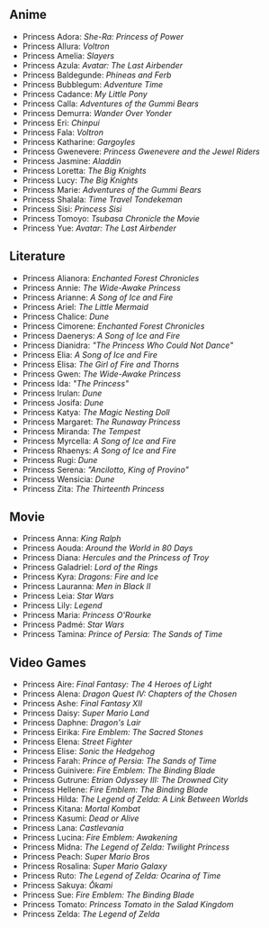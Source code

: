 Anime
-----

  - Princess Adora: *She-Ra: Princess of Power*
  - Princess Allura: *Voltron*
  - Princess Amelia: *Slayers*
  - Princess Azula: *Avatar: The Last Airbender*
  - Princess Baldegunde: *Phineas and Ferb*
  - Princess Bubblegum: *Adventure Time*
  - Princess Cadance: *My Little Pony*
  - Princess Calla: *Adventures of the Gummi Bears*
  - Princess Demurra: *Wander Over Yonder*
  - Princess Eri: *Chinpui*
  - Princess Fala: *Voltron*
  - Princess Katharine: *Gargoyles*
  - Princess Gwenevere: *Princess Gwenevere and the Jewel Riders*
  - Princess Jasmine: *Aladdin*
  - Princess Loretta: *The Big Knights*
  - Princess Lucy: *The Big Knights*
  - Princess Marie: *Adventures of the Gummi Bears*
  - Princess Shalala: *Time Travel Tondekeman*
  - Princess Sisi: *Princess Sisi*
  - Princess Tomoyo: *Tsubasa Chronicle the Movie*
  - Princess Yue: *Avatar: The Last Airbender*

Literature
----------

  - Princess Alianora: *Enchanted Forest Chronicles*
  - Princess Annie: *The Wide-Awake Princess*
  - Princess Arianne: *A Song of Ice and Fire*
  - Princess Ariel: *The Little Mermaid*
  - Princess Chalice: *Dune*
  - Princess Cimorene: *Enchanted Forest Chronicles*
  - Princess Daenerys: *A Song of Ice and Fire*
  - Princess Dianidra: *"The Princess Who Could Not Dance"*
  - Princess Elia: *A Song of Ice and Fire*
  - Princess Elisa: *The Girl of Fire and Thorns*
  - Princess Gwen: *The Wide-Awake Princess*
  - Princess Ida: *"The Princess"*
  - Princess Irulan: *Dune*
  - Princess Josifa: *Dune*
  - Princess Katya: *The Magic Nesting Doll*
  - Princess Margaret: *The Runaway Princess*
  - Princess Miranda: *The Tempest*
  - Princess Myrcella: *A Song of Ice and Fire*
  - Princess Rhaenys: *A Song of Ice and Fire*
  - Princess Rugi: *Dune*
  - Princess Serena: *"Ancilotto, King of Provino"*
  - Princess Wensicia: *Dune*
  - Princess Zita: *The Thirteenth Princess*

Movie
-----

  - Princess Anna: *King Ralph*
  - Princess Aouda: *Around the World in 80 Days*
  - Princess Diana: *Hercules and the Princess of Troy*
  - Princess Galadriel: *Lord of the Rings*
  - Princess Kyra: *Dragons: Fire and Ice*
  - Princess Lauranna: *Men in Black II*
  - Princess Leia: *Star Wars*
  - Princess Lily: *Legend*
  - Princess Maria: *Princess O'Rourke*
  - Princess Padmé: *Star Wars*
  - Princess Tamina: *Prince of Persia: The Sands of Time*

Video Games
-----------

  - Princess Aire: *Final Fantasy: The 4 Heroes of Light*
  - Princess Alena: *Dragon Quest IV: Chapters of the Chosen*
  - Princess Ashe: *Final Fantasy XII*
  - Princess Daisy: *Super Mario Land*
  - Princess Daphne: *Dragon's Lair*
  - Princess Eirika: *Fire Emblem: The Sacred Stones*
  - Princess Elena: *Street Fighter*
  - Princess Elise: *Sonic the Hedgehog*
  - Princess Farah: *Prince of Persia: The Sands of Time*
  - Princess Guinivere: *Fire Emblem: The Binding Blade*
  - Princess Gutrune: *Etrian Odyssey III: The Drowned City*
  - Princess Hellene: *Fire Emblem: The Binding Blade*
  - Princess Hilda: *The Legend of Zelda: A Link Between Worlds*
  - Princess Kitana: *Mortal Kombat*
  - Princess Kasumi: *Dead or Alive*
  - Princess Lana: *Castlevania*
  - Princess Lucina: *Fire Emblem: Awakening*
  - Princess Midna: *The Legend of Zelda: Twilight Princess*
  - Princess Peach: *Super Mario Bros*
  - Princess Rosalina: *Super Mario Galaxy*
  - Princess Ruto: *The Legend of Zelda: Ocarina of Time*
  - Princess Sakuya: *Ōkami*
  - Princess Sue: *Fire Emblem: The Binding Blade*
  - Princess Tomato: *Princess Tomato in the Salad Kingdom*
  - Princess Zelda: *The Legend of Zelda*
